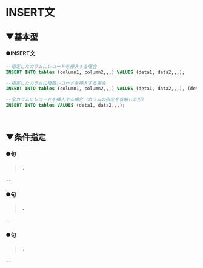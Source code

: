 # INSERT文

## ▼基本型
#### ●INSERT文
```sql
--指定したカラムにレコードを挿入する場合
INSERT INTO tables (column1, column2,,,) VALUES (deta1, data2,,,); 

--指定したカラムに複数レコードを挿入する場合
INSERT INTO tables (column1, column2,,,) VALUES (deta1, data2,,,), (deta1, data2,,,),,,; 

--全カラムにレコードを挿入する場合（カラムの指定を省略した形）
INSERT INTO tables VALUES (deta1, data2,,,); 
```
<br>

## ▼条件指定
#### ●句
>・
```sql
--

```

#### ●句
>・
```sql
--

```

#### ●句
>・
```sql
--

```

